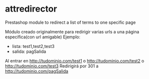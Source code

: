 # attredirector
Prestashop module to redirect a list of terms to one specific page

Módulo creado originalmente para redirigir varias urls a una página específica(con url amigable)
Ejemplo: 
- lista: test1,test2,test3
- salida: pagSalida

Al entrar en http://tudominio.com/test1 o http://tudominio.com/test2 o http://tudominio.com/test3
Redirigirá por 301 a http://tudominio.com/pagSalida
